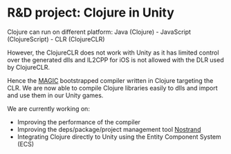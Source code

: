# R&D project: Clojure in Unity

Clojure can run on different platform:
Java (Clojure) - JavaScript (ClojureScript) - CLR (ClojureCLR)

However, the ClojureCLR does not work with Unity as it has limited control over the generated dlls and IL2CPP for iOS is not allowed with the DLR used by ClojureCLR.

Hence the [MAGIC](https://github.com/nasser/magic) bootstrapped compiler written in Clojure targeting the CLR. We are now able to compile Clojure libraries easily to dlls and import and use them in our Unity games.

We are currently working on:
- Improving the performance of the compiler
- Improving the deps/package/project management tool [Nostrand](https://github.com/nasser/nostrand)
- Integrating Clojure directly to Unity using the Entity Component System (ECS)